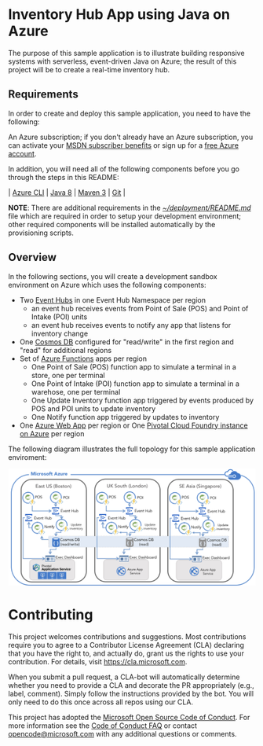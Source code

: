 # Inventory Hub App using Java on Azure #

The purpose of this sample application is to illustrate building responsive systems with serverless, event-driven Java on Azure; the result of this project will be to create a real-time inventory hub.

## Requirements ##

In order to create and deploy this sample application, you need to have the following:

An Azure subscription; if you don't already have an Azure subscription, you can activate your [MSDN subscriber benefits](https://azure.microsoft.com/pricing/member-offers/msdn-benefits-details/) or sign up for a [free Azure account](https://azure.microsoft.com/pricing/free-trial/).

In addition, you will need all of the following components before you go through the steps in this README:

| [Azure CLI](http://docs.microsoft.com/cli/azure/overview) | [Java 8](http://java.oracle.com/) | [Maven 3](http://maven.apache.org/) | [Git](https://github.com/) |

**NOTE**: There are additional requirements in the *[~/deployment/README.md](deployment/README.md)* file which are required in order to setup your development environment; other required components will be installed automatically by the provisioning scripts.

## Overview ##

In the following sections, you will create a development sandbox environment on Azure which uses the following components:

- Two [Event Hubs](https://azure.microsoft.com/en-us/services/event-hubs/) in one Event Hub Namespace per region
    - an event hub receives events from Point of Sale (POS) and Point of Intake (POI) units
    - an event hub receives events to notify any app that listens for inventory change
- One [Cosmos DB](https://azure.microsoft.com/en-us/services/cosmos-db/) configured for "read/write" in the first region and "read" for additional regions
- Set of [Azure Functions](https://azure.microsoft.com/en-us/services/functions/) apps per region
    - One Point of Sale (POS) function app to simulate a terminal in a store, one per terminal
    - One Point of Intake (POI) function app to simulate a terminal in a warehose, one per terminal
    - One Update Inventory function app triggered by events produced by POS and POI units to update inventory 
    - One Notify function app triggered by updates to inventory
- One [Azure Web App](https://azure.microsoft.com/en-us/services/app-service/web/) per region or One [Pivotal Cloud Foundry instance on Azure](https://azuremarketplace.microsoft.com/en-us/marketplace/apps/pivotal.pivotal-cloud-foundry) per region

The following diagram illustrates the full topology for this sample application enviroment:

   ![](./media/inventory-hub-layout.jpg)

# Contributing

This project welcomes contributions and suggestions.  Most contributions require you to agree to a
Contributor License Agreement (CLA) declaring that you have the right to, and actually do, grant us
the rights to use your contribution. For details, visit https://cla.microsoft.com.

When you submit a pull request, a CLA-bot will automatically determine whether you need to provide
a CLA and decorate the PR appropriately (e.g., label, comment). Simply follow the instructions
provided by the bot. You will only need to do this once across all repos using our CLA.

This project has adopted the [Microsoft Open Source Code of Conduct](https://opensource.microsoft.com/codeofconduct/).
For more information see the [Code of Conduct FAQ](https://opensource.microsoft.com/codeofconduct/faq/) or
contact [opencode@microsoft.com](mailto:opencode@microsoft.com) with any additional questions or comments.
